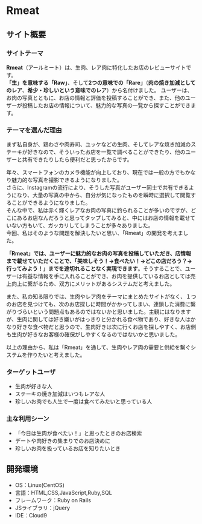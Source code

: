 # Rmeat

## サイト概要
### サイトテーマ
**Rmeat**（アールミート）は、生肉、レア肉に特化したお店のレビューサイトです。<br>
**「生」を意味する「Raw」**、そして**2つの意味での「Rare」**（**肉の焼き加減としてのレア**、**希少・珍しいという意味でのレア**）から名付けました。
ユーザーは、お肉の写真とともに、お店の情報と評価を投稿することができ、また、他のユーザーが投稿したお店の情報について、魅力的な写真の一覧から探すことができます。

### テーマを選んだ理由
まず私自身が、鶏わさや肉寿司、ユッケなどの生肉、そしてレアな焼き加減のステーキが好きなので、そういったお店を一覧で調べることができたり、他のユーザーと共有できたりしたら便利だと思ったからです。<br>

年々、スマートフォンのカメラ機能が向上しており、現在では一般の方でもかなり魅力的な写真を撮影できるようになりました。<br>
さらに、Instagramの流行により、そうした写真がユーザー同士で共有できるようになり、大量の写真の中から、自分が気になったものを瞬時に選択して閲覧することができるようになりました。<br>
そんな中で、私は赤く輝くレアなお肉の写真に釣られることが多いのですが、どこにあるお店なんだろうと思ってタップしてみると、中にはお店の情報を載せていない方もいて、ガッカリしてしまうことが多々ありました。<br>
今回、私はそのような問題を解決したいと思い、「Rmeat」の開発を考えました。<br>

**「Rmeat」では、ユーザーに魅力的なお肉の写真を投稿していただき、店情報まで載せていただくことで、「美味しそう！→食べたい！→どこの店だろう？→行ってみよう！」までを途切れることなく実現できます**。そうすることで、ユーザーは有益な情報を手に入れることができ、お肉を提供しているお店としては売上向上に繋がるため、双方にメリットがあるシステムだと考えました。<br>

また、私の知る限りでは、生肉やレア肉をテーマにまとめたサイトがなく、１つのお店を見つけても、次のお店探しに時間がかかってしまい、連鎖した消費に繋がりづらいという問題点もあるのではないかと思いました。主観にはなりますが、生肉に関しては好き嫌いがはっきりと分かれる食べ物であり、好きな人はかなり好きな食べ物だと思うので、生肉好きは次に行くお店を探しやすく、お店側も生肉が好きなお客様の確保がしやすくなるのではないかと思いました。<br>

以上の理由から、私は「Rmeat」を通して、生肉やレア肉の需要と供給を繋ぐシステムを作りたいと考えました。

### ターゲットユーザ
- 生肉が好きな人
- ステーキの焼き加減はいつもレアな人
- 珍しいお肉でも人生で一度は食べてみたいと思っている人

### 主な利用シーン
- 「今日は生肉が食べたい！」と思ったときのお店検索
- デートや肉好きの集まりでのお店決めに
- 珍しいお肉を扱っているお店を知りたいとき

## 開発環境
- OS：Linux(CentOS)
- 言語：HTML,CSS,JavaScript,Ruby,SQL
- フレームワーク：Ruby on Rails
- JSライブラリ：jQuery
- IDE：Cloud9